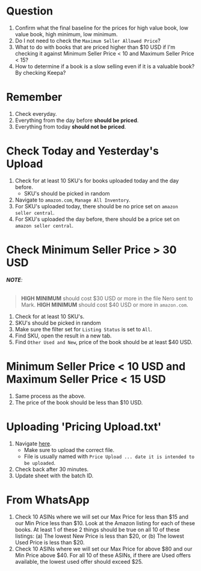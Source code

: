 # Question
1. Confirm what the final baseline for the prices for high value book, low value book, high minimum, low minimum.
2. Do I not need to check the `Maximum Seller Allowed Price`?
3. What to  do with books that are priced higher than $10 USD if I'm checking it against Minimum Seller Price < 10 and Maximum Seller Price < 15?
4. How to determine if a book is a slow selling even if it is a valuable book? By checking Keepa?

# Remember
1. Check everyday.
2. Everything from the day before **should be priced**.
3. Everything from today **should not be priced**.

# Check Today and Yesterday's Upload
1. Check for at least 10 SKU's for books uploaded today and the day before.
	- SKU's should be picked in random
2. Navigate to `amazon.com`, `Manage All Inventory`.
3. For SKU's uploaded today, there should be no price set on `amazon seller central`.
4. For SKU's uploaded the day before, there should be a price set on `amazon seller central`.

# Check Minimum Seller Price > 30 USD
###### **NOTE**:
> **HIGH MINIMUM** should cost $30 USD or more in the file Nero sent to Mark.
> **HIGH MINIMUM** should cost $40 USD or more in `amazon.com`.
1. Check for at least 10 SKU's.
2. SKU's should be picked in random
3. Make sure the filter set for `Listing Status` is set to `All`.
4. Find SKU, open the result in a new tab.
5. Find `Other Used and New`, price of the book should be at least $40 USD.

# Minimum Seller Price < 10 USD and Maximum Seller Price < 15 USD
1. Same process as the above.
2. The price of the book should be less than $10 USD.

# Uploading 'Pricing Upload.txt'
1. Navigate [here](https://sellercentral.amazon.com/product-search/bulk).
	- Make sure to upload the correct file.
	- File is usually named with `Price Upload ... date it is intended to be uploaded`.
2. Check back after 30 minutes.
3. Update sheet with the batch ID.


# From WhatsApp
1. Check 10 ASINs where we will set our Max Price for less than $15 and our Min Price less than $10. Look at the Amazon listing for each of these books. At least 1 of these 2 things should be true on all 10 of these listings: (a) The lowest New Price is less than $20, or (b) The lowest Used Price is less than $20. 
2. ⁠Check 10 ASINs where we will set our Max Price for above $80 and our Min Price above $40. For all 10 of these ASINs, if there are Used offers available, the lowest used offer should exceed $25.